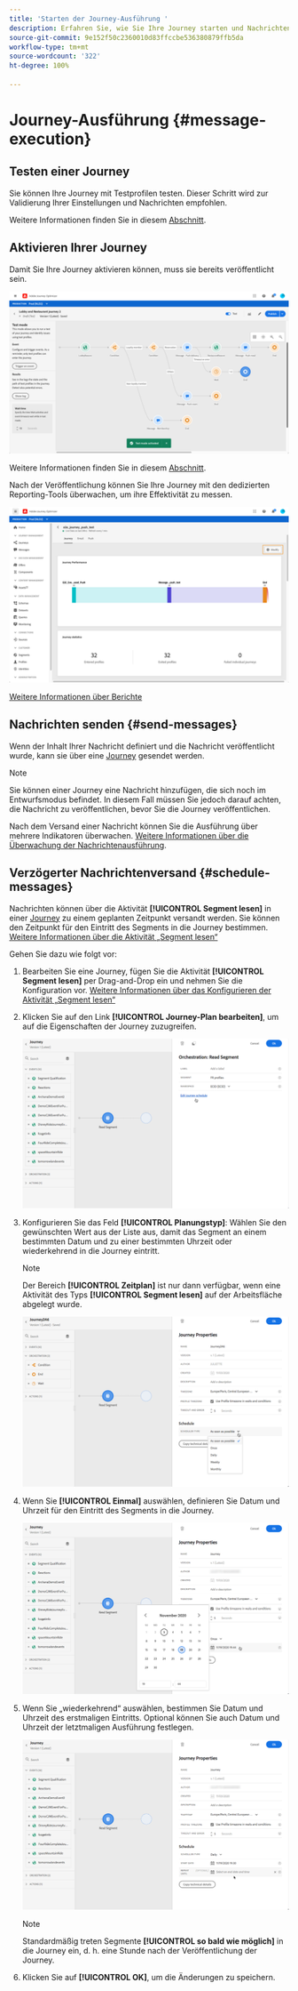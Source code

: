 ```yaml
---
title: 'Starten der Journey-Ausführung '
description: Erfahren Sie, wie Sie Ihre Journey starten und Nachrichten senden
source-git-commit: 9e152f50c2360010d83ffccbe536380879ffb5da
workflow-type: tm+mt
source-wordcount: '322'
ht-degree: 100%

---
```



# Journey-Ausführung {#message-execution}

## Testen einer Journey

Sie können Ihre Journey mit Testprofilen testen. Dieser Schritt wird zur Validierung Ihrer Einstellungen und Nachrichten empfohlen.

Weitere Informationen finden Sie in diesem [Abschnitt](testing-the-journey.md).

## Aktivieren Ihrer Journey

Damit Sie Ihre Journey aktivieren können, muss sie bereits veröffentlicht sein.

![](../assets/jo-journeyuc2_32bis.png)

Weitere Informationen finden Sie in diesem [Abschnitt](publishing-the-journey.md).


Nach der Veröffentlichung können Sie Ihre Journey mit den dedizierten Reporting-Tools überwachen, um ihre Effektivität zu messen.

![](../assets/jo-dynamic_report_journey_12.png)

[Weitere Informationen über Berichte](../reports/live-report.md)

## Nachrichten senden {#send-messages}

Wenn der Inhalt Ihrer Nachricht definiert und die Nachricht veröffentlicht wurde, kann sie über eine [Journey](journey.md) gesendet werden.

>[!NOTE]
>
>Sie können einer Journey eine Nachricht hinzufügen, die sich noch im Entwurfsmodus befindet. In diesem Fall müssen Sie jedoch darauf achten, die Nachricht zu veröffentlichen, bevor Sie die Journey veröffentlichen.

Nach dem Versand einer Nachricht können Sie die Ausführung über mehrere Indikatoren überwachen. [Weitere Informationen über die Überwachung der Nachrichtenausführung](../message-monitoring.md).

## Verzögerter Nachrichtenversand {#schedule-messages}

Nachrichten können über die Aktivität **[!UICONTROL Segment lesen]** in einer [Journey](journey.md) zu einem geplanten Zeitpunkt versandt werden. Sie können den Zeitpunkt für den Eintritt des Segments in die Journey bestimmen. [Weitere Informationen über die Aktivität „Segment lesen“](read-segment.md)

Gehen Sie dazu wie folgt vor:

1. Bearbeiten Sie eine Journey, fügen Sie die Aktivität **[!UICONTROL Segment lesen]** per Drag-and-Drop ein und nehmen Sie die Konfiguration vor. [Weitere Informationen über das Konfigurieren der Aktivität „Segment lesen“](read-segment.md#configuring-segment-trigger-activity)

1. Klicken Sie auf den Link **[!UICONTROL Journey-Plan bearbeiten]**, um auf die Eigenschaften der Journey zuzugreifen.

   ![](../assets/message-read-segment-schedule.png)

1. Konfigurieren Sie das Feld **[!UICONTROL Planungstyp]**: Wählen Sie den gewünschten Wert aus der Liste aus, damit das Segment an einem bestimmten Datum und zu einer bestimmten Uhrzeit oder wiederkehrend in die Journey eintritt.

   >[!NOTE]
   >
   >Der Bereich **[!UICONTROL Zeitplan]** ist nur dann verfügbar, wenn eine Aktivität des Typs **[!UICONTROL Segment lesen]** auf der Arbeitsfläche abgelegt wurde.

   ![](../assets/message-read-segment-scheduler.png)

1. Wenn Sie **[!UICONTROL Einmal]** auswählen, definieren Sie Datum und Uhrzeit für den Eintritt des Segments in die Journey.

   ![](../assets/message-read-segment-scheduler-once.png)

1. Wenn Sie „wiederkehrend“ auswählen, bestimmen Sie Datum und Uhrzeit des erstmaligen Eintritts. Optional können Sie auch Datum und Uhrzeit der letztmaligen Ausführung festlegen.

   ![](../assets/message-read-segment-scheduler-daily.png)

   >[!NOTE]
   >
   >Standardmäßig treten Segmente **[!UICONTROL so bald wie möglich]** in die Journey ein, d. h. eine Stunde nach der Veröffentlichung der Journey.

1. Klicken Sie auf **[!UICONTROL OK]**, um die Änderungen zu speichern.

<!--Unitary messages that are triggered by an event within a journey cannot be scheduled.-->
